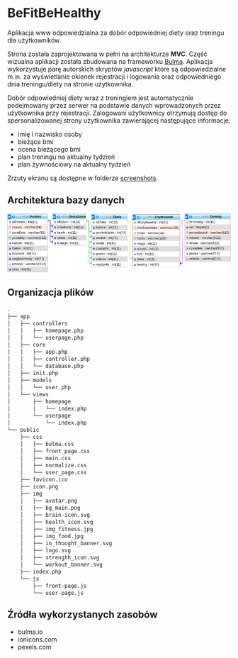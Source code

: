 # BeFitBeHealthy

Aplikacja www odpowiedzialna za dobór odpowiedniej diety oraz treningu dla użytkowników.

Strona została zaprojektowana w pełni na architekturze **MVC**.
Część wizualna aplikacji została zbudowana na frameworku [Bulma](http://bulma.io).
Aplikacja wykorzystuje parę autorskich skryptów *javascript* które są odpowiedzialne m.in. za wyświetlanie okienek rejestracji i logowania oraz odpowiedniego dnia treningu/diety na stronie użytkownika.

Dobór odpowiedniej diety wraz z treningiem jest automatycznie podejmowany przez serwer na podstawie danych wprowadzonych przez użytkownika przy rejestracji.
Zalogowani użytkownicy otrzymują dostęp do spersonalizowanej strony użytkownika zawierającej następujące informacje:
* imię i nazwisko osoby
* bieżące bmi
* ocena bieżącego bmi
* plan treningu na aktualny tydzień
* plan żywnościowy na aktualny tydzień

Zrzuty ekranu są dostępne w folderze [screenshots](/screenshots).

## Architektura bazy danych
<p align="center">
  <img src="screenshots/database.png">
</p>

## Organizacja plików
```
.
├── app
│   ├── controllers
│   │   ├── homepage.php
│   │   └── userpage.php
│   ├── core
│   │   ├── app.php
│   │   ├── controller.php
│   │   └── database.php
│   ├── init.php
│   ├── models
│   │   └── user.php
│   └── views
│       ├── homepage
│       │   └── index.php
│       └── userpage
│           └── index.php
└── public
    ├── css
    │   ├── bulma.css
    │   ├── front_page.css
    │   ├── main.css
    │   ├── normalize.css
    │   └── user_page.css
    ├── favicon.ico
    ├── icon.png
    ├── img
    │   ├── avatar.png
    │   ├── bg_main.png
    │   ├── brain-icon.svg
    │   ├── health_icon.svg
    │   ├── img_fitness.jpg
    │   ├── img_food.jpg
    │   ├── in_thought_banner.svg
    │   ├── logo.svg
    │   ├── strength_icon.svg
    │   └── workout_banner.svg
    ├── index.php
    └── js
        ├── front-page.js
        └── user-page.js
```

## Źródła wykorzystanych zasobów
* bulma.io
* ionicons.com
* pexels.com
